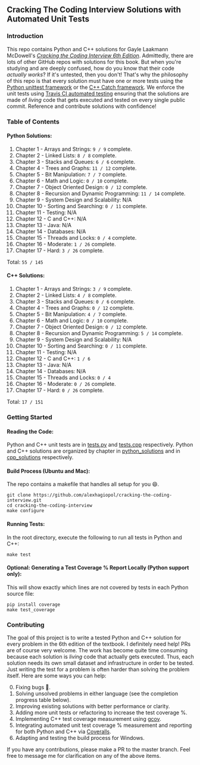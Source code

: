## Cracking The Coding Interview Solutions with Automated Unit Tests

### Introduction
This repo contains Python and C++ solutions for Gayle Laakmann McDowell's [*Cracking the Coding Interview 6th Edition*](http://a.co/baneyGe). 
Admittedly, there are lots of other GitHub repos with solutions for this book. But when you're studying and are deeply confused,
how do you know that their code *actually works*? If it's untested, then you don't! That's why the philosophy of this repo is
that every solution must have one or more tests using the [Python unittest framework](https://docs.python.org/3.6/library/unittest.html)
or the [C++ Catch framework](https://github.com/philsquared/Catch). We enforce
the unit tests using [Travis CI automated testing](https://travis-ci.org/alexhagiopol/cracking-the-coding-interview) ensuring
that the solutions are made of *living* code that gets executed and tested on every single public commit. Reference and contribute
solutions with confidence!

### Table of Contents
#### Python Solutions:
1. Chapter 1 - Arrays and Strings: `9 / 9`  complete.    
2. Chapter 2 - Linked Lists: `8 / 8` complete.   
3. Chapter 3 - Stacks and Queues: `6 / 6`  complete.
4. Chapter 4 - Trees and Graphs: `11 / 12` complete.  
5. Chapter 5 - Bit Manipulation: `7 / 7`  complete.
6. Chapter 6 - Math and Logic: `0 / 10` complete.
7. Chapter 7 - Object Oriented Design: `0 / 12` complete. 
8. Chapter 8 - Recursion and Dynamic Programming: `11 / 14`  complete.
9. Chapter 9 - System Design and Scalability: N/A
10. Chapter 10 - Sorting and Searching: `0 / 11` complete.
11. Chapter 11 - Testing: N/A
12. Chapter 12 - C and C++: N/A
13. Chapter 13 - Java: N/A
14. Chapter 14 - Databases: N/A
15. Chapter 15 - Threads and Locks: `0 / 4` complete.
16. Chapter 16 - Moderate: `1 / 26` complete.
17. Chapter 17 - Hard: `3 / 26` complete.

Total: `55 / 145`

#### C++ Solutions:
1. Chapter 1 - Arrays and Strings: `3 / 9`  complete.
2. Chapter 2 - Linked Lists: `4 / 8` complete.
3. Chapter 3 - Stacks and Queues: `0 / 6`  complete.
4. Chapter 4 - Trees and Graphs: `0 / 12` complete.  
5. Chapter 5 - Bit Manipulation: `4 / 7`  complete.
6. Chapter 6 - Math and Logic: `0 / 10` complete.
7. Chapter 7 - Object Oriented Design: `0 / 12` complete. 
8. Chapter 8 - Recursion and Dynamic Programming: `5 / 14`  complete.
9. Chapter 9 - System Design and Scalability: N/A
10. Chapter 10 - Sorting and Searching: `0 / 11` complete.
11. Chapter 11 - Testing: N/A
12. Chapter 12 - C and C++: `1 / 6`
13. Chapter 13 - Java: N/A
14. Chapter 14 - Databases: N/A
15. Chapter 15 - Threads and Locks: `0 / 4`
16. Chapter 16 - Moderate: `0 / 26` complete.
17. Chapter 17 - Hard: `0 / 26` complete.

Total: `17 / 151`

### Getting Started
#### Reading the Code:
Python and C++ unit tests are in [tests.py](./tests.py) and [tests.cpp](./tests.cpp) respectively. Python and C++ solutions are
organized by chapter in [python_solutions](./python_solutions) and in [cpp_solutions](./cpp_solutions) respectively.

#### Build Process (Ubuntu and Mac):
The repo contains a makefile that handles all setup for you :smile:.

    git clone https://github.com/alexhagiopol/cracking-the-coding-interview.git
    cd cracking-the-coding-interview
    make configure

#### Running Tests:
In the root directory, execute the following to run all tests in Python and C++:

    make test

#### Optional: Generating a Test Coverage % Report Locally (Python support only):
This will show exactly which lines are not covered by tests in each Python source file:

    pip install coverage
    make test_coverage

### Contributing
The goal of this project is to write a tested Python and C++ solution for every problem in the 6th edition of the textbook.
I definitely need help! PRs are of course very welcome. The work has become quite time consuming because each solution is *living*
code that actually gets executed. Thus, each solution needs its own small dataset and infrastructure in order to be tested.
Just writing the test for a problem is often harder than solving the problem itself. Here are some ways you can help:

0. Fixing bugs :bug:.
1. Solving unsolved problems in either language (see the completion progress table below).
2. Improving existing solutions with better performance or clarity.
3. Adding more unit tests or refactoring to increase the test coverage %.
4. Implementing C++ test coverage measurement using [gcov](http://gcc.gnu.org/onlinedocs/gcc/Gcov.html).
5. Integrating automated unit test coverage % measurement and reporting for both Python and C++ via [Coveralls](Coveralls.io).
6. Adapting and testing the build process for Windows.

If you have any contributions, please make a PR to the master branch. Feel free to message me for clarification on any of
the above items.

